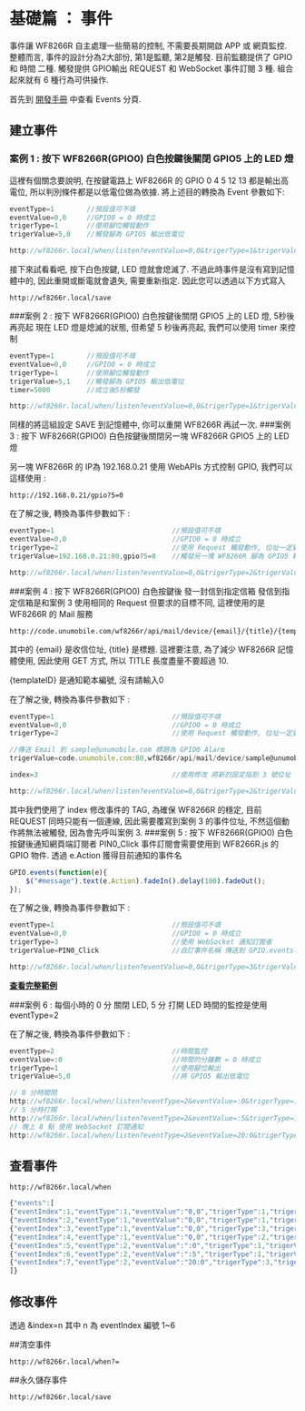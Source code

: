 
# 基礎篇 ： 事件

事件讓 WF8266R 自主處理一些簡易的控制, 不需要長期開啟 APP 或 網頁監控. 整體而言, 事件的設計分為2大部份, 第1是監聽, 第2是觸發. 目前監聽提供了 GPIO 和 時間 二種. 觸發提供 GPIO輸出 REQUEST 和 WebSocket 事件訂閱 3 種. 組合起來就有 6 種行為可供操作.

首先到 [開發手冊](http://code.unumobile.com/wf8266r/docs/WebAPI) 中查看 Events 分頁.


## 建立事件


### 案例 1 : 按下 WF8266R(GPIO0) 白色按鍵後關閉 GPIO5 上的 LED 燈
這裡有個關念要說明, 在按鍵電路上 WF8266R 的 GPIO 0 4 5 12 13 都是輸出高電位, 所以判別條件都是以低電位做為依據. 將上述目的轉換為 Event 參數如下:
```javascript
eventType=1        //預設值可不填
eventValue=0,0     //GPIO0 = 0 時成立
trigerType=1       //使用腳位觸發動作
trigerValue=5,0    //觸發腳為 GPIO5 輸出低電位

http://wf8266r.local/when/listen?eventValue=0,0&trigerType=1&trigerValue=5,0
```
接下來試看看吧, 按下白色按鍵, LED 燈就會熄滅了. 不過此時事件是沒有寫到記憶體中的, 因此重開或斷電就會遺失, 需要重新指定. 因此您可以透過以下方式寫入
```
http://wf8266r.local/save
```
###案例 2 : 按下 WF8266R(GPIO0) 白色按鍵後關閉 GPIO5 上的 LED 燈, 5秒後再亮起
現在 LED 燈是熄滅的狀態, 但希望 5 秒後再亮起, 我們可以使用 timer 來控制
```javascript
eventType=1        //預設值可不填
eventValue=0,0     //GPIO0 = 0 時成立
trigerType=1       //使用腳位觸發動作
trigerValue=5,1    //觸發腳為 GPIO5 輸出低電位
timer=5000         //成立後5秒觸發

http://wf8266r.local/when/listen?eventValue=0,0&trigerType=1&trigerValue=5,1&timer=5000
```
同樣的將這組設定 SAVE 到記憶體中, 你可以重開 WF8266R 再試一次.
###案例 3 : 按下 WF8266R(GPIO0) 白色按鍵後關閉另一塊 WF8266R GPIO5 上的 LED 燈

另一塊 WF8266R 的 IP為 192.168.0.21 使用 WebAPIs 方式控制 GPIO, 我們可以這樣使用 :
```
http://192.168.0.21/gpio?5=0
```
在了解之後, 轉換為事件參數如下 :
```javascript
eventType=1                             //預設值可不填
eventValue=0,0                          //GPIO0 = 0 時成立
trigerType=2                            //使用 Request 觸發動作, 位址一定要最後做
trigerValue=192.168.0.21:80,gpio?5=0    //觸發另一塊 WF8266R 腳為 GPIO5 輸出低電位

http://wf8266r.local/when/listen?eventValue=0,0&trigerType=2&trigerValue=192.168.0.21:80,gpio?5=0
```
###案例 4 : 按下 WF8266R(GPIO0) 白色按鍵後 發一封信到指定信箱
發信到指定信箱是和案例 3 使用相同的 Request 但要求的目標不同, 這裡使用的是 WF8266R 的 Mail 服務
```
http://code.unumobile.com/wf8266r/api/mail/device/{email}/{title}/{templateID}
```
其中的 {email} 是收信位址, {title} 是標題. 這裡要注意, 為了減少 WF8266R 記憶體使用, 因此使用 GET 方式, 所以 TITLE 長度盡量不要超過 10.

{templateID} 是通知範本編號, 沒有請輸入0

在了解之後, 轉換為事件參數如下 :
```javascript
eventType=1                             //預設值可不填
eventValue=0,0                          //GPIO0 = 0 時成立
trigerType=2                            //使用 Request 觸發動作, 位址一定要最後做

//傳送 Email 到 sample@unumobile.com 標題為 GPIO0 Alarm
trigerValue=code.unumobile.com:80,wf8266r/api/mail/device/sample@unumobile.com/GPIO0%20Alarm/0    

index=3                                 //使用修改 將新的設定指到 3 號位址

http://wf8266r.local/when/listen?eventValue=0,0&trigerType=2&trigerValue=code.unumobile.com:80,wf8266r/api/mail/device/sample@unumobile.com/GPIO0%20Alarm/0&index=3
```
其中我們使用了 index 修改事件的 TAG, 為確保 WF8266R 的穩定, 目前 REQUEST 同時只能有一個連線, 因此需要覆寫到案例 3 的事件位址, 不然這個動作將無法被觸發, 因為會先呼叫案例 3.
###案例 5 : 按下 WF8266R(GPIO0) 白色按鍵後通知網頁端訂閱者 PIN0_Click
事件訂閱會需要使用到 WF8266R.js 的 GPIO 物件. 透過 e.Action 獲得目前通知的事件名
```javascript
GPIO.events(function(e){
    $("#message").text(e.Action).fadeIn().delay(100).fadeOut();
});
```
在了解之後, 轉換為事件參數如下 :
```javascript
eventType=1                             //預設值可不填
eventValue=0,0                          //GPIO0 = 0 時成立
trigerType=3                            //使用 WebSocket 通知訂閱者
trigerValue=PIN0_Click                  //自訂事件名稱 傳送到 GPIO.events 裡的 e.Action

http://wf8266r.local/when/listen?eventValue=0,0&trigerType=3&trigerValue=PIN0_Click
```
[**查看完整範例**](http://code.unumobile.com/wf8266r/Default?templateName=07_Events.html)

###案例 6 : 每個小時的 0 分 關閉 LED, 5 分 打開 LED
時間的監控是使用 eventType=2

在了解之後, 轉換為事件參數如下 :
```javascript
eventType=2                             //時間監控
eventValue=:0                           //時間的分鐘數 = 0 時成立
trigerType=1                            //使用腳位輸出
trigerValue=5,0                         //將 GPIO5 輸出低電位

// 0 分時關閉
http://wf8266r.local/when/listen?eventType=2&eventValue=:0&trigerType=1&trigerValue=5,0
// 5 分時打開
http://wf8266r.local/when/listen?eventType=2&eventValue=:5&trigerType=1&trigerValue=5,1
// 晚上 8 點 使用 WebSocket 訂閱通知
http://wf8266r.local/when/listen?eventType=2&eventValue=20:0&trigerType=3&trigerValue=PM8
```


## 查看事件
```
http://wf8266r.local/when
```
```javascript
{"events":[
{"eventIndex":1,"eventType":1,"eventValue":"0,0","trigerType":1,"trigerValue":"5,0","timer":0,"state":0,"times":255},
{"eventIndex":2,"eventType":1,"eventValue":"0,0","trigerType":1,"trigerValue":"5,1","timer":5000,"state":0,"times":255},
{"eventIndex":3,"eventType":1,"eventValue":"0,0","trigerType":3,"trigerValue":"PIN0_Click","timer":0,"state":0,"times":255},
{"eventIndex":4,"eventType":1,"eventValue":"0,0","trigerType":2,"trigerValue":"code.unumobile.com:80,wf8266r/api/mail/device/sample@unumobile.com/GPIO0 Alarm/0","timer":0,"state":0,"times":255},
{"eventIndex":5,"eventType":2,"eventValue":":0","trigerType":1,"trigerValue":"5,0","timer":0,"state":0,"times":255},
{"eventIndex":6,"eventType":2,"eventValue":":5","trigerType":1,"trigerValue":"5,1","timer":0,"state":0,"times":255},
{"eventIndex":7,"eventType":2,"eventValue":"20:0","trigerType":3,"trigerValue":"PM8","timer":0,"state":0,"times":255}
]}
```

## 修改事件

透過 &index=n 其中 n 為 eventIndex 編號 1~6

##清空事件
```
http://wf8266r.local/when?=
```

##永久儲存事件
```
http://wf8266r.local/save
```